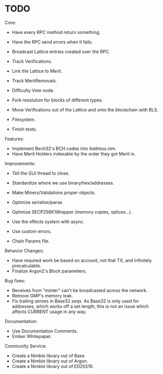 # TODO

Core:
- Have every RPC method return something.
- Have the RPC send errors when it fails.

- Broadcast Lattice entries created over the RPC.

- Track Verifications.
- Link the Lattice to Merit.
- Track MeritRemovals.
- Difficulty Vote node.
- Fork resolution for blocks of different types.

- Move Verifications out of the Lattice and onto the blockchain with BLS.

- Filesystem.
- Finish tests.

Features:
- Implement Bech32's BCH codes into Address.nim.
- Have Merit Holders indexable by the order they got Merit in.

Improvements:
- Tell the GUI thread to close.

- Standardize where we use binary/hex/addresses.

- Make Miners/Validations proper objects.
- Optimize serialize/parse.
- Optimize SECP256K1Wrapper (memory copies, splices...).

- Use the effects system with async.
- Use custom errors.

- Chain Params file.

Behavior Changes:
- Have required work be based on account, not that TX, and infinitely precalculable.
- Finalize Argon2's Block parameters.

Bug fixes:
- Receives from "minter" can't be broadcasted across the network.
- Remove GMP's memory leak.
- Fix trailing zeroes in Base32 seqs. As Base32 is only used for addresses, which works off a set length, this is not an issue which affects CURRENT usage in any way.

Documentation:
- Use Documentation Comments.
- Ember Whitepaper.

Community Service:
- Create a Nimble library out of Base.
- Create a Nimble library out of Argon.
- Create a Nimble library out of ED25519.
